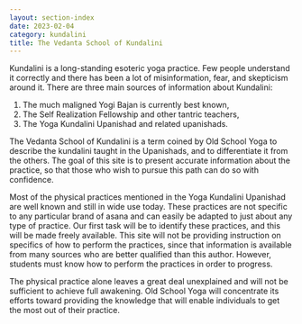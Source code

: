 ```yaml
---
layout: section-index
date: 2023-02-04
category: kundalini
title: The Vedanta School of Kundalini
---
```


Kundalini is a long-standing esoteric yoga practice. Few people understand it correctly and there has been a lot of misinformation, fear, and skepticism around it. There are three main sources of information about Kundalini:

1. The much maligned Yogi Bajan is currently best known,
1. The Self Realization Fellowship and other tantric teachers,
1. The Yoga Kundalini Upanishad and related upanishads.

The Vedanta School of Kundalini is a term coined by Old School Yoga to describe the kundalini taught in the Upanishads, and to differentiate it from the others. The goal of this site is to present accurate information about the practice, so that those who wish to pursue this path can do so with confidence.

Most of the physical practices mentioned in the Yoga Kundalini Upanishad are well known and still in wide use today. These practices are not specific to any particular brand of asana and can easily be adapted to just about any type of practice. Our first task will be to identify these practices, and this will be made freely available. This site will not be providing instruction on specifics of how to perform the practices, since that information is available from many sources who are better qualified than this author. However, students must know how to perform the practices in order to progress.

The physical practice alone leaves a great deal unexplained and will not be sufficient to achieve full awakening. Old School Yoga will concentrate its efforts toward providing the knowledge that will enable individuals to get the most out of their practice.